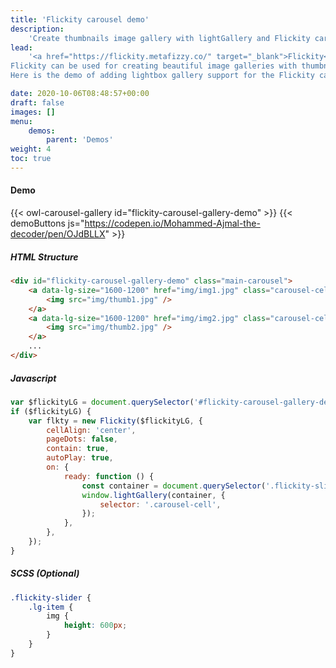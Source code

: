 ```yaml
---
title: 'Flickity carousel demo'
description:
    'Create thumbnails image gallery with lightGallery and Flickity carousel'
lead:
    '<a href="https://flickity.metafizzy.co/" target="_blank">Flickity</a> makes carousels, galleries, & sliders that feel lively and effortless.
Flickity can be used for creating beautiful image galleries with thumbnails.
Here is the demo of adding lightbox gallery support for the Flickity carousel.'

date: 2020-10-06T08:48:57+00:00
draft: false
images: []
menu:
    demos:
        parent: 'Demos'
weight: 4
toc: true
---
```




#### Demo

{{< owl-carousel-gallery id="flickity-carousel-gallery-demo" >}}
{{< demoButtons js="https://codepen.io/Mohammed-Ajmal-the-decoder/pen/OJdBLLX" >}}

##### HTML Structure

```html
<div id="flickity-carousel-gallery-demo" class="main-carousel">
    <a data-lg-size="1600-1200" href="img/img1.jpg" class="carousel-cell">
        <img src="img/thumb1.jpg" />
    </a>
    <a data-lg-size="1600-1200" href="img/img2.jpg" class="carousel-cell">
        <img src="img/thumb2.jpg" />
    </a>
    ...
</div>
```

##### Javascript

```js
var $flickityLG = document.querySelector('#flickity-carousel-gallery-demo');
if ($flickityLG) {
    var flkty = new Flickity($flickityLG, {
        cellAlign: 'center',
        pageDots: false,
        contain: true,
        autoPlay: true,
        on: {
            ready: function () {
                const container = document.querySelector('.flickity-slider');
                window.lightGallery(container, {
                    selector: '.carousel-cell',
                });
            },
        },
    });
}

```

##### SCSS (Optional)

```css
.flickity-slider {
    .lg-item {
        img {
            height: 600px;
        }
    }
}
```

